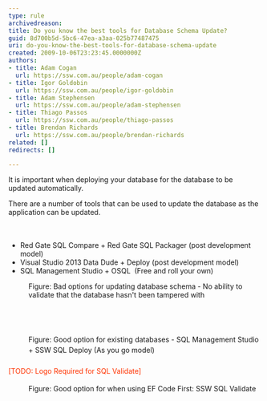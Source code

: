 ```yaml
---
type: rule
archivedreason: 
title: Do you know the best tools for Database Schema Update?
guid: 8d700b5d-5bc6-47ea-a3aa-025b77487475
uri: do-you-know-the-best-tools-for-database-schema-update
created: 2009-10-06T23:23:45.0000000Z
authors:
- title: Adam Cogan
  url: https://ssw.com.au/people/adam-cogan
- title: Igor Goldobin
  url: https://ssw.com.au/people/igor-goldobin
- title: Adam Stephensen
  url: https://ssw.com.au/people/adam-stephensen
- title: Thiago Passos
  url: https://ssw.com.au/people/thiago-passos
- title: Brendan Richards
  url: https://ssw.com.au/people/brendan-richards
related: []
redirects: []

---
```



<p class="ssw15-rteElement-P">​It is important when deploying your database for the database to be updated automatically.<br></p><p class="ssw15-rteElement-P">There are a number of tools that can be used to update the database as the application can be updated.</p><div><span style="line-height&#58;21px;"><br></span></div><ul><li>Red Gate SQL Compare + Red Gate SQL Packager (post development model)<br></li><li>Visual Studio 2013​&#160;Data Dude + Deploy&#160;(post development model)<br></li><li>SQL Management Studio + OSQL&#160; (Free and roll your own)​<br></li></ul><dd class="ssw15-rteElement-FigureBad">​Figure&#58; Bad options for updating database schema​ - No ability to validate that the database hasn't been tampered with​<br></dd><div><span style="line-height&#58;21px;"><br></span></div><span style="line-height&#58;21px;"><p><img src="http&#58;//sqldeploy.com/images/SQLDeploy_logo.png" alt="" style="margin&#58;5px;" />&#160;</p><dd class="ssw15-rteElement-FigureGood">​Figure&#58; Good option for existing databases -&#160;<span style="line-height&#58;21px;">​SQL Management Studio + SSW SQL Deploy (As you go model)</span>​</dd><div><br></div><div><span style="color&#58;#ff3300;">[TODO&#58; Logo Required for SQL Validate]</span></div><p></p><dd class="ssw15-rteElement-FigureGood">​Figure&#58; Good option for when using EF&#160;Code First&#58;&#160;SSW SQL Validate<br></dd><p></p></span>

<br><excerpt class='endintro'></excerpt><br>



